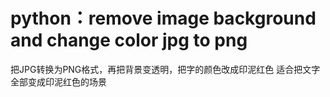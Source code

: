 # python：remove image background and change color jpg to png
把JPG转换为PNG格式，再把背景变透明，把字的颜色改成印泥红色
适合把文字全部变成印泥红色的场景
